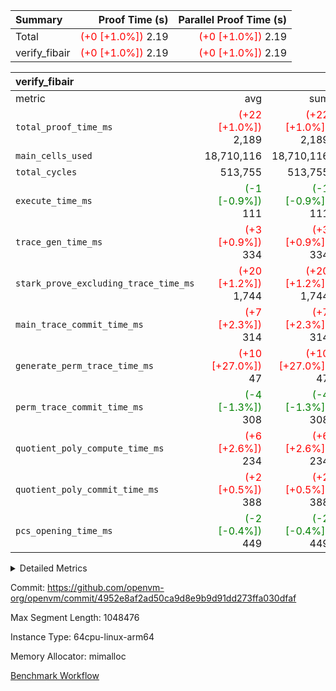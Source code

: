 | Summary | Proof Time (s) | Parallel Proof Time (s) |
|:---|---:|---:|
| Total | <span style='color: red'>(+0 [+1.0%])</span> 2.19 | <span style='color: red'>(+0 [+1.0%])</span> 2.19 |
| verify_fibair | <span style='color: red'>(+0 [+1.0%])</span> 2.19 | <span style='color: red'>(+0 [+1.0%])</span> 2.19 |


| verify_fibair |||||
|:---|---:|---:|---:|---:|
|metric|avg|sum|max|min|
| `total_proof_time_ms ` | <span style='color: red'>(+22 [+1.0%])</span> 2,189 | <span style='color: red'>(+22 [+1.0%])</span> 2,189 | <span style='color: red'>(+22 [+1.0%])</span> 2,189 | <span style='color: red'>(+22 [+1.0%])</span> 2,189 |
| `main_cells_used     ` |  18,710,116 |  18,710,116 |  18,710,116 |  18,710,116 |
| `total_cycles        ` |  513,755 |  513,755 |  513,755 |  513,755 |
| `execute_time_ms     ` | <span style='color: green'>(-1 [-0.9%])</span> 111 | <span style='color: green'>(-1 [-0.9%])</span> 111 | <span style='color: green'>(-1 [-0.9%])</span> 111 | <span style='color: green'>(-1 [-0.9%])</span> 111 |
| `trace_gen_time_ms   ` | <span style='color: red'>(+3 [+0.9%])</span> 334 | <span style='color: red'>(+3 [+0.9%])</span> 334 | <span style='color: red'>(+3 [+0.9%])</span> 334 | <span style='color: red'>(+3 [+0.9%])</span> 334 |
| `stark_prove_excluding_trace_time_ms` | <span style='color: red'>(+20 [+1.2%])</span> 1,744 | <span style='color: red'>(+20 [+1.2%])</span> 1,744 | <span style='color: red'>(+20 [+1.2%])</span> 1,744 | <span style='color: red'>(+20 [+1.2%])</span> 1,744 |
| `main_trace_commit_time_ms` | <span style='color: red'>(+7 [+2.3%])</span> 314 | <span style='color: red'>(+7 [+2.3%])</span> 314 | <span style='color: red'>(+7 [+2.3%])</span> 314 | <span style='color: red'>(+7 [+2.3%])</span> 314 |
| `generate_perm_trace_time_ms` | <span style='color: red'>(+10 [+27.0%])</span> 47 | <span style='color: red'>(+10 [+27.0%])</span> 47 | <span style='color: red'>(+10 [+27.0%])</span> 47 | <span style='color: red'>(+10 [+27.0%])</span> 47 |
| `perm_trace_commit_time_ms` | <span style='color: green'>(-4 [-1.3%])</span> 308 | <span style='color: green'>(-4 [-1.3%])</span> 308 | <span style='color: green'>(-4 [-1.3%])</span> 308 | <span style='color: green'>(-4 [-1.3%])</span> 308 |
| `quotient_poly_compute_time_ms` | <span style='color: red'>(+6 [+2.6%])</span> 234 | <span style='color: red'>(+6 [+2.6%])</span> 234 | <span style='color: red'>(+6 [+2.6%])</span> 234 | <span style='color: red'>(+6 [+2.6%])</span> 234 |
| `quotient_poly_commit_time_ms` | <span style='color: red'>(+2 [+0.5%])</span> 388 | <span style='color: red'>(+2 [+0.5%])</span> 388 | <span style='color: red'>(+2 [+0.5%])</span> 388 | <span style='color: red'>(+2 [+0.5%])</span> 388 |
| `pcs_opening_time_ms ` | <span style='color: green'>(-2 [-0.4%])</span> 449 | <span style='color: green'>(-2 [-0.4%])</span> 449 | <span style='color: green'>(-2 [-0.4%])</span> 449 | <span style='color: green'>(-2 [-0.4%])</span> 449 |



<details>
<summary>Detailed Metrics</summary>

|  | verify_program_compile_ms | total_cells | stark_prove_excluding_trace_time_ms | quotient_poly_compute_time_ms | quotient_poly_commit_time_ms | perm_trace_commit_time_ms | pcs_opening_time_ms | main_trace_commit_time_ms |
| --- | --- | --- | --- | --- | --- | --- | --- |
|  | 5 | 65,536 | 62 | 3 | 13 | 0 | 32 | 13 | 

| air_name | rows | quotient_deg | main_cols | interactions | constraints | cells |
| --- | --- | --- | --- | --- | --- | --- |
| AccessAdapterAir<2> |  | 4 |  | 5 | 11 |  | 
| AccessAdapterAir<4> |  | 4 |  | 5 | 11 |  | 
| AccessAdapterAir<8> |  | 4 |  | 5 | 11 |  | 
| FibonacciAir | 32,768 | 1 | 2 |  | 5 | 65,536 | 
| FriReducedOpeningAir |  | 4 |  | 31 | 52 |  | 
| NativePoseidon2Air<BabyBearParameters>, 1> |  | 4 |  | 176 | 555 |  | 
| PhantomAir |  | 4 |  | 3 | 4 |  | 
| ProgramAir |  | 1 |  | 1 | 4 |  | 
| VariableRangeCheckerAir |  | 1 |  | 1 | 4 |  | 
| VmAirWrapper<AluNativeAdapterAir, FieldArithmeticCoreAir> |  | 4 |  | 15 | 23 |  | 
| VmAirWrapper<BranchNativeAdapterAir, BranchEqualCoreAir<1> |  | 4 |  | 11 | 22 |  | 
| VmAirWrapper<JalNativeAdapterAir, JalCoreAir> |  | 4 |  | 7 | 6 |  | 
| VmAirWrapper<NativeAdapterAir<2, 0>, PublicValuesCoreAir> |  | 4 |  | 11 | 22 |  | 
| VmAirWrapper<NativeLoadStoreAdapterAir<1>, NativeLoadStoreCoreAir<1> |  | 4 |  | 15 | 16 |  | 
| VmAirWrapper<NativeLoadStoreAdapterAir<4>, NativeLoadStoreCoreAir<4> |  | 4 |  | 15 | 16 |  | 
| VmAirWrapper<NativeVectorizedAdapterAir<4>, FieldExtensionCoreAir> |  | 4 |  | 15 | 23 |  | 
| VmConnectorAir |  | 4 |  | 3 | 8 |  | 
| VolatileBoundaryAir |  | 4 |  | 4 | 16 |  | 

| group | trace_gen_time_ms | total_proof_time_ms | total_cycles | total_cells | stark_prove_excluding_trace_time_ms | quotient_poly_compute_time_ms | quotient_poly_commit_time_ms | perm_trace_commit_time_ms | pcs_opening_time_ms | main_trace_commit_time_ms | main_cells_used | generate_perm_trace_time_ms | execute_time_ms |
| --- | --- | --- | --- | --- | --- | --- | --- | --- | --- | --- | --- | --- | --- |
| verify_fibair | 334 | 2,189 | 513,755 | 43,401,880 | 1,744 | 234 | 388 | 308 | 449 | 314 | 18,710,116 | 47 | 111 | 

| group | air_name | rows | prep_cols | perm_cols | main_cols | cells |
| --- | --- | --- | --- | --- | --- | --- |
| verify_fibair | AccessAdapterAir<2> | 65,536 |  | 12 | 11 | 1,507,328 | 
| verify_fibair | AccessAdapterAir<4> | 32,768 |  | 12 | 13 | 819,200 | 
| verify_fibair | AccessAdapterAir<8> | 128 |  | 12 | 17 | 3,712 | 
| verify_fibair | FriReducedOpeningAir | 1,024 |  | 36 | 25 | 62,464 | 
| verify_fibair | NativePoseidon2Air<BabyBearParameters>, 1> | 16,384 |  | 216 | 399 | 10,076,160 | 
| verify_fibair | PhantomAir | 16,384 |  | 8 | 6 | 229,376 | 
| verify_fibair | ProgramAir | 8,192 |  | 8 | 10 | 147,456 | 
| verify_fibair | VariableRangeCheckerAir | 262,144 | 2 | 8 | 1 | 2,359,296 | 
| verify_fibair | VmAirWrapper<AluNativeAdapterAir, FieldArithmeticCoreAir> | 262,144 |  | 20 | 29 | 12,845,056 | 
| verify_fibair | VmAirWrapper<BranchNativeAdapterAir, BranchEqualCoreAir<1> | 131,072 |  | 16 | 23 | 5,111,808 | 
| verify_fibair | VmAirWrapper<JalNativeAdapterAir, JalCoreAir> | 16,384 |  | 12 | 9 | 344,064 | 
| verify_fibair | VmAirWrapper<NativeLoadStoreAdapterAir<1>, NativeLoadStoreCoreAir<1> | 131,072 |  | 24 | 22 | 6,029,312 | 
| verify_fibair | VmAirWrapper<NativeLoadStoreAdapterAir<4>, NativeLoadStoreCoreAir<4> | 16,384 |  | 24 | 31 | 901,120 | 
| verify_fibair | VmAirWrapper<NativeVectorizedAdapterAir<4>, FieldExtensionCoreAir> | 8,192 |  | 20 | 38 | 475,136 | 
| verify_fibair | VmConnectorAir | 2 | 1 | 8 | 4 | 24 | 
| verify_fibair | VolatileBoundaryAir | 131,072 |  | 8 | 11 | 2,490,368 | 

</details>


Commit: https://github.com/openvm-org/openvm/commit/4952e8af2ad50ca9d8e9b9d91dd273ffa030dfaf

Max Segment Length: 1048476

Instance Type: 64cpu-linux-arm64

Memory Allocator: mimalloc

[Benchmark Workflow](https://github.com/openvm-org/openvm/actions/runs/12996332127)
